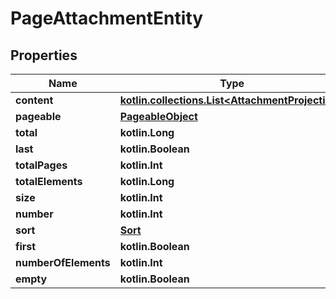 
# PageAttachmentEntity

## Properties
Name | Type | Description | Notes
------------ | ------------- | ------------- | -------------
**content** | [**kotlin.collections.List&lt;AttachmentProjection&gt;**](AttachmentProjection) |  |  [optional]
**pageable** | [**PageableObject**](PageableObject) |  |  [optional]
**total** | **kotlin.Long** |  |  [optional]
**last** | **kotlin.Boolean** |  |  [optional]
**totalPages** | **kotlin.Int** |  |  [optional]
**totalElements** | **kotlin.Long** |  |  [optional]
**size** | **kotlin.Int** |  |  [optional]
**number** | **kotlin.Int** |  |  [optional]
**sort** | [**Sort**](Sort) |  |  [optional]
**first** | **kotlin.Boolean** |  |  [optional]
**numberOfElements** | **kotlin.Int** |  |  [optional]
**empty** | **kotlin.Boolean** |  |  [optional]



